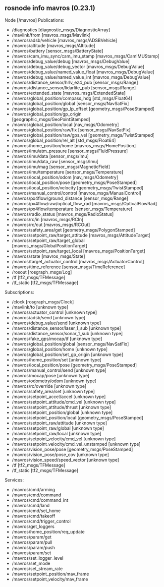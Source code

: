rosnode info mavros (0.23.1)
--------------------------------------------------------------------------------
Node [/mavros]
Publications: 
 * /diagnostics [diagnostic_msgs/DiagnosticArray]
 * /mavlink/from [mavros_msgs/Mavlink]
 * /mavros/adsb/vehicle [mavros_msgs/ADSBVehicle]
 * /mavros/altitude [mavros_msgs/Altitude]
 * /mavros/battery [sensor_msgs/BatteryState]
 * /mavros/cam_imu_sync/cam_imu_stamp [mavros_msgs/CamIMUStamp]
 * /mavros/debug_value/debug [mavros_msgs/DebugValue]
 * /mavros/debug_value/debug_vector [mavros_msgs/DebugValue]
 * /mavros/debug_value/named_value_float [mavros_msgs/DebugValue]
 * /mavros/debug_value/named_value_int [mavros_msgs/DebugValue]
 * /mavros/distance_sensor/hrlv_ez4_pub [sensor_msgs/Range]
 * /mavros/distance_sensor/lidarlite_pub [sensor_msgs/Range]
 * /mavros/extended_state [mavros_msgs/ExtendedState]
 * /mavros/global_position/compass_hdg [std_msgs/Float64]
 * /mavros/global_position/global [sensor_msgs/NavSatFix]
 * /mavros/global_position/gp_lp_offset [geometry_msgs/PoseStamped]
 * /mavros/global_position/gp_origin [geographic_msgs/GeoPointStamped]
 * /mavros/global_position/local [nav_msgs/Odometry]
 * /mavros/global_position/raw/fix [sensor_msgs/NavSatFix]
 * /mavros/global_position/raw/gps_vel [geometry_msgs/TwistStamped]
 * /mavros/global_position/rel_alt [std_msgs/Float64]
 * /mavros/home_position/home [mavros_msgs/HomePosition]
 * /mavros/imu/atm_pressure [sensor_msgs/FluidPressure]
 * /mavros/imu/data [sensor_msgs/Imu]
 * /mavros/imu/data_raw [sensor_msgs/Imu]
 * /mavros/imu/mag [sensor_msgs/MagneticField]
 * /mavros/imu/temperature [sensor_msgs/Temperature]
 * /mavros/local_position/odom [nav_msgs/Odometry]
 * /mavros/local_position/pose [geometry_msgs/PoseStamped]
 * /mavros/local_position/velocity [geometry_msgs/TwistStamped]
 * /mavros/manual_control/control [mavros_msgs/ManualControl]
 * /mavros/px4flow/ground_distance [sensor_msgs/Range]
 * /mavros/px4flow/raw/optical_flow_rad [mavros_msgs/OpticalFlowRad]
 * /mavros/px4flow/temperature [sensor_msgs/Temperature]
 * /mavros/radio_status [mavros_msgs/RadioStatus]
 * /mavros/rc/in [mavros_msgs/RCIn]
 * /mavros/rc/out [mavros_msgs/RCOut]
 * /mavros/safety_area/get [geometry_msgs/PolygonStamped]
 * /mavros/setpoint_raw/target_attitude [mavros_msgs/AttitudeTarget]
 * /mavros/setpoint_raw/target_global [mavros_msgs/GlobalPositionTarget]
 * /mavros/setpoint_raw/target_local [mavros_msgs/PositionTarget]
 * /mavros/state [mavros_msgs/State]
 * /mavros/target_actuator_control [mavros_msgs/ActuatorControl]
 * /mavros/time_reference [sensor_msgs/TimeReference]
 * /rosout [rosgraph_msgs/Log]
 * /tf [tf2_msgs/TFMessage]
 * /tf_static [tf2_msgs/TFMessage]

Subscriptions: 
 * /clock [rosgraph_msgs/Clock]
 * /mavlink/to [unknown type]
 * /mavros/actuator_control [unknown type]
 * /mavros/adsb/send [unknown type]
 * /mavros/debug_value/send [unknown type]
 * /mavros/distance_sensor/laser_1_sub [unknown type]
 * /mavros/distance_sensor/sonar_1_sub [unknown type]
 * /mavros/fake_gps/mocap/tf [unknown type]
 * /mavros/global_position/global [sensor_msgs/NavSatFix]
 * /mavros/global_position/home [unknown type]
 * /mavros/global_position/set_gp_origin [unknown type]
 * /mavros/home_position/set [unknown type]
 * /mavros/local_position/pose [geometry_msgs/PoseStamped]
 * /mavros/manual_control/send [unknown type]
 * /mavros/mocap/pose [unknown type]
 * /mavros/odometry/odom [unknown type]
 * /mavros/rc/override [unknown type]
 * /mavros/safety_area/set [unknown type]
 * /mavros/setpoint_accel/accel [unknown type]
 * /mavros/setpoint_attitude/cmd_vel [unknown type]
 * /mavros/setpoint_attitude/thrust [unknown type]
 * /mavros/setpoint_position/global [unknown type]
 * /mavros/setpoint_position/local [geometry_msgs/PoseStamped]
 * /mavros/setpoint_raw/attitude [unknown type]
 * /mavros/setpoint_raw/global [unknown type]
 * /mavros/setpoint_raw/local [unknown type]
 * /mavros/setpoint_velocity/cmd_vel [unknown type]
 * /mavros/setpoint_velocity/cmd_vel_unstamped [unknown type]
 * /mavros/vision_pose/pose [geometry_msgs/PoseStamped]
 * /mavros/vision_pose/pose_cov [unknown type]
 * /mavros/vision_speed/speed_vector [unknown type]
 * /tf [tf2_msgs/TFMessage]
 * /tf_static [tf2_msgs/TFMessage]

Services: 
 * /mavros/cmd/arming
 * /mavros/cmd/command
 * /mavros/cmd/command_int
 * /mavros/cmd/land
 * /mavros/cmd/set_home
 * /mavros/cmd/takeoff
 * /mavros/cmd/trigger_control
 * /mavros/get_loggers
 * /mavros/home_position/req_update
 * /mavros/param/get
 * /mavros/param/pull
 * /mavros/param/push
 * /mavros/param/set
 * /mavros/set_logger_level
 * /mavros/set_mode
 * /mavros/set_stream_rate
 * /mavros/setpoint_position/mav_frame
 * /mavros/setpoint_velocity/mav_frame